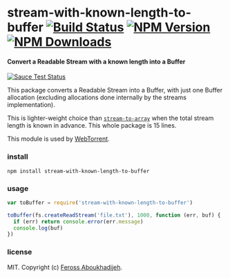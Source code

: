 # stream-with-known-length-to-buffer [![Build Status][travis-image]][travis-url] [![NPM Version][npm-image]][npm-url] [![NPM Downloads][downloads-image]][downloads-url]

#### Convert a Readable Stream with a known length into a Buffer

[![Sauce Test Status](https://saucelabs.com/browser-matrix/stream-with-known-length-to-buffer.svg)](https://saucelabs.com/u/stream-with-known-length-to-buffer)

This package converts a Readable Stream into a Buffer, with just one Buffer
allocation (excluding allocations done internally by the streams implementation).

This is lighter-weight choice than
[`stream-to-array`](https://github.com/stream-utils/stream-to-array) when the
total stream length is known in advance. This whole package is 15 lines.

This module is used by [WebTorrent](https://webtorrent.io).

### install

```
npm install stream-with-known-length-to-buffer
```

### usage

```js
var toBuffer = require('stream-with-known-length-to-buffer')

toBuffer(fs.createReadStream('file.txt'), 1000, function (err, buf) {
  if (err) return console.error(err.message)
  console.log(buf)
})
```

### license

MIT. Copyright (c) [Feross Aboukhadijeh](http://feross.org).

[travis-image]: https://img.shields.io/travis/feross/stream-with-known-length-to-buffer.svg?style=flat
[travis-url]: https://travis-ci.org/feross/stream-with-known-length-to-buffer
[npm-image]: https://img.shields.io/npm/v/stream-with-known-length-to-buffer.svg?style=flat
[npm-url]: https://npmjs.org/package/stream-with-known-length-to-buffer
[downloads-image]: https://img.shields.io/npm/dm/stream-with-known-length-to-buffer.svg?style=flat
[downloads-url]: https://npmjs.org/package/stream-with-known-length-to-buffer
